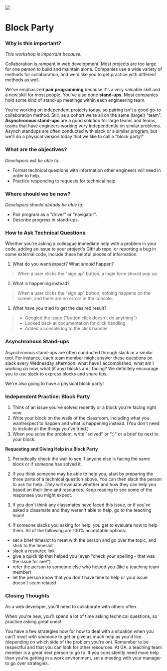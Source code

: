 <!--
Creator: Team, written up by Brianna
Location: SF
-->

![](https://ga-dash.s3.amazonaws.com/production/assets/logo-9f88ae6c9c3871690e33280fcf557f33.png)

# Block Party 

### Why is this important?
<!-- framing the "why" in big-picture/real world examples -->
*This workshop is important because:*

Collaboration is rampant in web development. Most projects are too large for one person to build and maintain alone. Companies use a wide variety of methods for collaboration, and we'd like you to get practice with different methods as well.

We've emphasized **pair programming** because it's a very valuable skill and a new skill for most people. You've also done **stand-ups**. Most companies hold some kind of stand-up meetings within each engineering team.

You're working on independent projects today, so pairing isn't a good go-to collaboration method.  Still, as a cohort we're all on the same (large!) "team".  **Asynchronous stand-ups** are a good solution for large teams and teams, teams  that have engineers working very independently on similar problems.  Asynch standups are often conducted with slack or a similar program, but we'll do a physical version today that we like to call a "block party!"

### What are the objectives?
<!-- specific/measurable goal for students to achieve -->
*Developers will be able to:*

- Format technical questions with information other engineers will need in order to help.
- Practice responding to requests for technical help.

### Where should we be now?
<!-- call out the skills that are prerequisites -->
*Developers should already be able to:*

- Pair program as a "driver" or "navigator".
- Describe progress in stand-ups.

### How to Ask Technical Questions

Whether you're asking a colleague immediate help with a problem in your code, adding an issue to your project's GitHub repo, or reporting a bug in some external code, include these helpful pieces of information:

1. What do you want/expect?  What *should* happen?
 > When a user clicks the "sign up" button, a login form should pop up.

1. What is happening instead?
  > When a user clicks the "sign up" button, nothing happens on the screen, and there are no errors in the console.

1. What have you tried to get the desired result?
  > * Googled the issue ("button click doesn't do anything")
  > * Looked back at documentation for click handling
  > * Added a console.log to the click handler

### Asynchronous Stand-ups

Asynchronous stand-ups are often conducted through slack or a similar tool. For instance, each team member might answer these questions on slack every Wednesday afternoon: what have I accomplished,  what am I working on now, what (if any) blocks am I facing?  We definitely encourage you to use slack to express blocks and share tips.

We're also going to have a physical block party!

### Independent Practice: Block Party

1. Think of an issue you've solved recently or a block you're facing right now.  
1. Write your block on the walls of the classroom, including what you want/expect to happen and what is happening instead.  (You don't need to include all the things you've tried.)  
1. When you solve the problem, write "solved" or ":)" or a brief tip next to your block.

**Requesting and Giving Help in a Block Party**

1. Periodically check the wall to see if anyone else is facing the same block or if someone has solved it.  
1. If you think someone may be able to help you, start by preparing the three parts of a technical question above. You can then slack the person to ask for help. _They_ will evaluate whether and how they can help you based on their time and resources. Keep reading to see some of the responses you might expect.
1. If you don't think any classmates have faced this issue, or if you've asked a classmate and they weren't able to help, go to the teaching team!

1. If someone slacks you asking for help, _you_ get to evaluate how to help them.  All of the following are 100% acceptable options:
  * set a brief timeslot to meet with the person and go over the topic, and stick to the timeslot  
  * slack a resource link  
  * give a quick tip that helped you (even "check your spelling - that was the issue for me!")
  * refer the person to someone else who helped you (like a teaching team member)
  * let the person know that you don't have time to help or your issue doesn't seem related  

### Closing Thoughts

As a web developer, you'll need to collaborate with others often. 

When you're new, you'll spend a lot of time asking technical questions, so practice asking great ones!

You have a few strategies now for how to deal with a situation when you can't *meet with someone* to get or give as much help as you'd like (depending on which side of the problem you're on).  Remember to be respectful and that you can look for other resources. At GA, a teaching team member is a great next person to go to. If you consistently need more help than you're getting in a work environment, set a meeting with your manager to go over strategies. 
